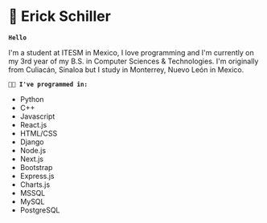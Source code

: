 # 🚴 Erick Schiller 

**`Hello`**

I'm a student at ITESM in Mexico, I love programming and I'm currently on my 3rd year of my B.S. in Computer Sciences & Technologies. I'm originally from Culiacán, Sinaloa but I study in Monterrey, Nuevo León in Mexico.

**`👨‍💻 I've programmed in:`**

 - Python 
 - C++
 - Javascript 
 - React.js
 - HTML/CSS
 - Django
 - Node.js
 - Next.js
 - Bootstrap
 - Express.js
 - Charts.js
 - MSSQL
 - MySQL
 - PostgreSQL

<!--
**ErickSch/ErickSch** is a ✨ _special_ ✨ repository because its `README.md` (this file) appears on your GitHub profile.

Here are some ideas to get you started:

- 🔭 I’m currently working on ...
- 🌱 I’m currently learning ...
- 👯 I’m looking to collaborate on ...
- 🤔 I’m looking for help with ...
- 💬 Ask me about ...
- 📫 How to reach me: ...
- 😄 Pronouns: ...
- ⚡ Fun fact: ...
-->
